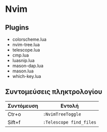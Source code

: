 # Nvim

## Plugins 
- colorscheme.lua
- nvim-tree.lua
- telescope.lua
- cmp.lua
- luasnip.lua
- mason-dap.lua
- mason.lua
- which-key.lua


## Συντομεύσεις πληκτρολογίου
|Συντόμευση|Εντολή|
|---|---|
|Ctr+o|`:NvimTreeToggle`|
|Sift+f|`:Telescope find_files`|
